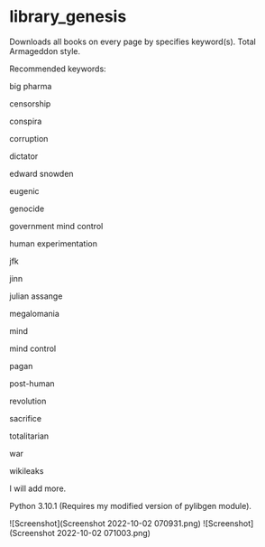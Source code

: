 # library_genesis
Downloads all books on every page by specifies keyword(s). Total Armageddon style.

Recommended keywords:

big pharma

censorship

conspira

corruption

dictator

edward snowden

eugenic

genocide

government mind control

human experimentation

jfk

jinn

julian assange

megalomania

mind

mind control

pagan

post-human

revolution

sacrifice

totalitarian

war

wikileaks

I will add more.

Python 3.10.1
(Requires my modified version of pylibgen module).

![Screenshot](Screenshot 2022-10-02 070931.png)
![Screenshot](Screenshot 2022-10-02 071003.png)
